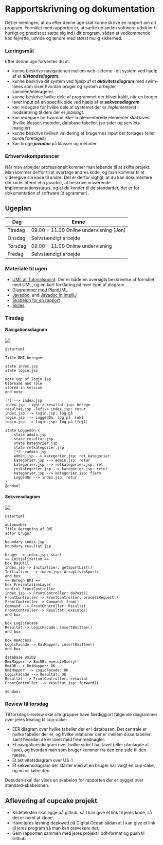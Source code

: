 # Rapportskrivning og dokumentation
Det er meningen, at du efter denne uge skal kunne skrive en rapport om dit program.
Formålet med rapporten er, at sætte en anden software udvikler til hurtigt og præcist at sætte sig ind i dit program, sådan at vedkommende kan fejlrette, udvide og ændre med størst mulig sikkerhed.

### Læringsmål
Efter denne uge forventes du at:

* kunne beskrive navigationen mellem web-siderne i dit system ved hjælp af et ***tilstandsdiagram***.
* kunne beskrive dit system ved hjælp af et ***aktivitetsdiagram*** med swim-lanes som viser hvordan bruger og system arbejder sammen/interagerer.
* kunne beskrive hvilke dele af programmet der bliver kaldt, når en bruger laver input på en specifik side ved hjælp af et ***sekvensdiagram***
* kan redegøre for hvilke dele af systemet der er *implementeret* i modsætning til dem der er *planlagt*.
* kan redegøre for hvordan ikke-implementerede elementer skal laves (hvilke klasser, metoder, database tabeller, jsp sider og servlets mangler)
* kunne beskrive hvilken validering af brugernes input der fortages (eller burde foretages)
* kan bruge ***javadoc*** på klasser og metoder

### Erhvervskompetencer
Når man arbejder professionelt kommer man løbende til at skifte projekt. Man kommer derfor til at overtage andres kode, og man kommer til at videregive sin kode til andre. Det er derfor vigtigt, at du kan dokumentere din kode internt vha javadoc, at beskrive nuværende implementationsstatus, og at du kender til de standarder, der er for dokumentation af software (diagrammer).

## Ugeplan

Dag | Emne
---|---
Tirsdag | 09.00 - 11.00 Online undervisning (Jon)
Onsdag | Selvstændigt arbejde
Torsdag | 09.00 - 11.00 Online undervisning
Fredag |  Selvstændigt arbejde


### Materiale til ugen
* [UML at Tutorialspoint](https://www.tutorialspoint.com/uml/). Der er både en oversigts beskrivelse af formålet med UML, og en kort forklaring på hver type af diagram.
* [Diagrammer med PlantUML](Diagrammer.md)
* [Javadoc](javadoc.md), and [Javadoc in IntelliJ](javadocIntelliJ.md)
* [Skabelon for en rapport](RapportSkabelon.md)
* [Slides](Diagrams.pptx)

### Tirsdag

#### Navigationsdiagram

![](img/bmi_nav.png)

```plantuml
@startuml

Title BMI beregner

state index.jsp
state login.jsp

note top of login.jsp
Username and role
stored in session
end note

[*] --> index.jsp
index.jsp -right-> resultat.jsp: beregn
resultat.jsp -left-> index.jsp: retur
index.jsp --> login.jsp: log på
login.jsp --> LoggedOn: log på  [ok]
login.jsp --> login.jsp: log på [fejl]

state LoggedOn {
    state admin.jsp
    state resultat.jsp
    state kategorier.jsp
    state retkategorier.jsp
    [*]-->admin.jsp
    admin.jsp --> kategorier.jsp: ret kategorier
    kategorier.jsp --> admin.jsp: retur
    kategorier.jsp --> retkategorier.jsp: ret
    retkategorier.jsp --> kategorier.jsp: retur
    kategorier.jsp --> kategorier.jsp: fjern
    LoggedOn --> index.jsp: retur
}
@enduml
```

#### Sekvensdiagram

![](img/bmi_sekvens_beregn.png)

```plantuml
@startuml

autonumber
Title Beregning af BMI
actor bruger

boundary index.jsp
boundary resultat.jsp

bruger -> index.jsp: start
== Initialization ==
box BmiUtil
index.jsp -> Initializer: getSportList()
Initializer --> index.jsp: ArrayList<Sport>
end box
== Beregn BMI ==
box PresentationLayer
control FrontController
index.jsp -> FrontController: doPost()
FrontController -> FrontController: processRequest()
FrontController -> Command: from()
Command --> FrontController: Resultat
FrontController -> Resultat: execute()
end box

box LogicFacade
Resultat -> LogicFacade: insertBmiItem()
end box

box DBAccess
LogicFacade -> BmiMapper: insertBmiItem()
end box

database BmiDB
BmiMapper -> BmiDB: executeQuery()
BmiDB --> BmiMapper: OK
BmiMapper --> LogicFacade: OK
LogicFacade --> Resultat: OK
Resultat --> FrontController: resultat
FrontController --> resultat.jsp: forward()

@enduml
```


### Review til torsdag
Til torsdags-review skal alle grupper have færdiggjort følgende diagrammer over jeres løsning til cup-cake:

* EER diagram over hvilke tabeller der er i databasen. Det centrale er hvilke tabeller der er, og hvilke relationer der er mellem disse tabeller samt hvordan de er lavet med fremmednøgler.
* Et navigationsdiagram over hvilke sider I har lavet (eller planlagde at lave), og hvordan man som bruger kommer fra den ene side til den næste.
* Et aktivitetsdiagram over US-1
* Et sekvensdiagram der starter med at en bruger har valgt en cup-cake, og nu vil købe den.

Desuden skal der vises en skabelon for rapporten der er bygget over standard-skabelonen.


## Aflevering af cupcake projekt

* Kildeteksten skal ligge på github, så I kan give et link til jeres kode, så det er nemt at klone.
* Have jeres løsning deployed på Digital Ocean sådan at I kan give et link til jeres program så man kan prøvekøre det.
* Gem rapporten sammen med jeres projekt i pdf-format og push til Github



